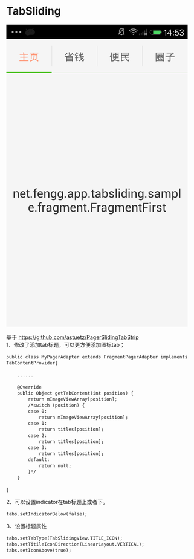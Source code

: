 TabSliding
==========

![image](https://github.com/dotfeng/TabSliding/raw/master/screenshot.png)

基于 https://github.com/astuetz/PagerSlidingTabStrip <br>
  1、修改了添加tab标题，可以更方便添加图标tab；<br>
  
  
    public class MyPagerAdapter extends FragmentPagerAdapter implements TabContentProvider{
    
        ......
        
        @Override
		public Object getTabContent(int position) {
			return mImageViewArray[position];
			/*switch (position) {
			case 0:
				return mImageViewArray[position];
			case 1:
				return titles[position];
			case 2:
				return titles[position];
			case 3:
				return titles[position];
			default:
				return null;
			}*/
		}
		
    }
  
  2、可以设置indicator在tab标题上或者下。

    tabs.setIndicatorBelow(false);
    
  3、设置标题属性
  
    tabs.setTabType(TabSlidingView.TITLE_ICON);
    tabs.setTitileIconDirection(LinearLayout.VERTICAL);
    tabs.setIconAbove(true);
